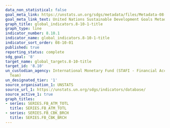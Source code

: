 ```yaml
---
data_non_statistical: false
goal_meta_link: https://unstats.un.org/sdgs/metadata/files/Metadata-08-10-01.pdf
goal_meta_link_text: United Nations Sustainable Development Goals Metadata (pdf 525kB)
graph_title: global_indicators.8-10-1-title
graph_type: line
indicator_number: 8.10.1
indicator_name: global_indicators.8-10-1-title
indicator_sort_order: 08-10-01
published: true
reporting_status: complete
sdg_goal: '8'
target_name: global_targets.8-10-title
target_id: '8.10'
un_custodian_agency: International Monetary Fund (STAFI - Financial Access Survey
  Team)
un_designated_tier: '1'
source_organisation_1: UNSTATS
source_url_1: https://unstats.un.org/sdgs/indicators/database/
source_active_1: true
graph_titles:
- series: SERIES.FB_ATM_TOTL
  title: SERIES.FB_ATM_TOTL
- series: SERIES.FB_CBK_BRCH
  title: SERIES.FB_CBK_BRCH
---
```

